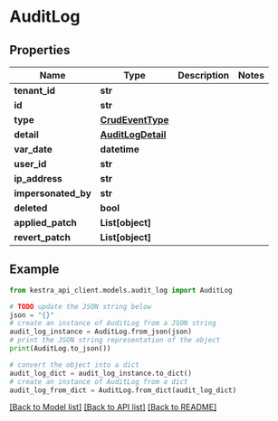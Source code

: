 # AuditLog


## Properties

Name | Type | Description | Notes
------------ | ------------- | ------------- | -------------
**tenant_id** | **str** |  | 
**id** | **str** |  | 
**type** | [**CrudEventType**](CrudEventType.md) |  | 
**detail** | [**AuditLogDetail**](AuditLogDetail.md) |  | 
**var_date** | **datetime** |  | 
**user_id** | **str** |  | 
**ip_address** | **str** |  | 
**impersonated_by** | **str** |  | 
**deleted** | **bool** |  | 
**applied_patch** | **List[object]** |  | 
**revert_patch** | **List[object]** |  | 

## Example

```python
from kestra_api_client.models.audit_log import AuditLog

# TODO update the JSON string below
json = "{}"
# create an instance of AuditLog from a JSON string
audit_log_instance = AuditLog.from_json(json)
# print the JSON string representation of the object
print(AuditLog.to_json())

# convert the object into a dict
audit_log_dict = audit_log_instance.to_dict()
# create an instance of AuditLog from a dict
audit_log_from_dict = AuditLog.from_dict(audit_log_dict)
```
[[Back to Model list]](../README.md#documentation-for-models) [[Back to API list]](../README.md#documentation-for-api-endpoints) [[Back to README]](../README.md)


